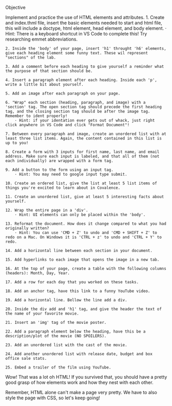 Objective

Implement and practice the use of HTML elements and attributes.
    1. Create and index.thml file, insert the basic elements needed to start and html file, this will include a doctype, html element, head element, and body element.
        · Hint: There is a keyboard shortcut in VS Code to complete this! Try researching emmet abbreviations.

    2. Inside the 'body' of your page, insert 'h1' throught 'h6' elements, give each heading element some funny text. These wil represent "sections" of the lab.

    3. Add a comment before each heading to give yourself a reminder what the purpose of that section should be.

    4. Insert a paragraph element after each heading. Inside each 'p', write a little bit about yourself.

    5. Add an image after each paragraph on your page.

    6. "Wrap" each section (heading, paragraph, and image) with a 'section' tag. The open section tag should precede the first heading tag, and the closing section tag should be after the image tag. Remember to ident properly!
        · Hint: if your identation ever gets out of whack, just right click anywhere in VS Code and click "Format Document"!

    7. Between every paragraph and image, create an unordered list with at least three list items. Again, the content contained in this list is up to you!

    8. Create a form with 3 inputs for first name, last name, and email address. Make sure each input is labeled, and that all of them (not each individually) are wrapped with a form tag.

    9. Add a button to the form using an input tag.
        · Hint: You may need to google input type submit.

    10. Create an ordered list, give the list at least 5 list items of things you're excited to learn about in Covalence.

    11. Create an unordered list, give at least 5 interesting facts about yourself.

    12. Wrap the entire page in a 'div'.
        · Hint: UI elements can only be placed within the 'body'.

    13. Reformat the document. How does it change compared to what you had originally written?
        · Hint: You can use 'CMD + Z' to undo and 'CMD + SHIFT + Z' to redo on a Mac. On Windows it is 'CTRL + z' to undo and 'CTRL + Y' to redo.

    14. Add a horizontal line between each section in your document.

    15. Add hyperlinks to each image that opens the image in a new tab.

    16. At the top of your page, create a table with the following columns (headers): Month, Day, Year.

    17. Add a row for each day that you worked on these tasks.

    18. Add an anchor tag, have this link to a funny YouTube video.

    19. Add a horizontal line. Bellow the line add a div.

    20. Inside the div add and 'h1' tag, and give the header the text of the name of your favorite movie.

    21. Insert an 'img' tag of the movie poster.

    22. Add a paragraph element below the heading, have this be a description/plot of the movie (NO SPOILERS).

    23. Add an unordered list with the cast of the movie.

    24. Add another unordered list with release date, budget and box office sale stats.

    25. Embed a trailer of the film using YouTube.

Wow! That was a lot oh HTML! If you survived that, you should have a pretty good grasp of how elements work and how they nest with each other.

Remember, HTML alone can't make a page very pretty. We have to also style the page with CSS, so let's keep going!